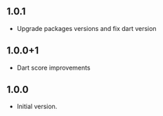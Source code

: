## 1.0.1

- Upgrade packages versions and fix dart version

## 1.0.0+1

- Dart score improvements

## 1.0.0

- Initial version.
